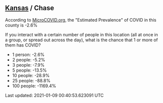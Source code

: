 
## [Kansas](/united-states/kansas) / Chase

According to [MicroCOVID.org](http://microcovid.org),
the "Estimated Prevalence" of COVID in this county is -2.6%

If you interact with a certain number of people in this location
(all at once in a group, or spread out across the day), what is the chance that
1 or more of them has COVID?

- 1 person: -2.6%
- 2 people: -5.2%
- 3 people: -7.9%
- 5 people: -13.5%
- 10 people: -28.9%
- 25 people: -88.8%
- 100 people: -1169.4%

Last updated: 2021-01-09 00:40:53.623091 UTC
